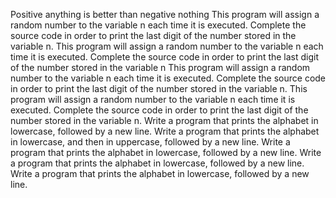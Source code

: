 Positive anything is better than negative nothing
This program will assign a random number to the variable n each time it is executed. Complete the source code in order to print the last digit of the number stored in the variable n.
This program will assign a random number to the variable n each time it is executed. Complete the source code in order to print the last digit of the number stored in the variable n
This program will assign a random number to the variable n each time it is executed. Complete the source code in order to print the last digit of the number stored in the variable n.
This program will assign a random number to the variable n each time it is executed. Complete the source code in order to print the last digit of the number stored in the variable n.
Write a program that prints the alphabet in lowercase, followed by a new line.
Write a program that prints the alphabet in lowercase, and then in uppercase, followed by a new line.
Write a program that prints the alphabet in lowercase, followed by a new line.
Write a program that prints the alphabet in lowercase, followed by a new line.
Write a program that prints the alphabet in lowercase, followed by a new line.
